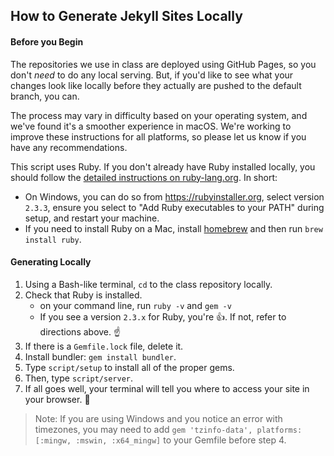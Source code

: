## How to Generate Jekyll Sites Locally


#### Before you Begin
The repositories we use in class are deployed using GitHub Pages, so you don't _need_ to do any local serving. But, if you'd like to see what your changes look like locally before they actually are pushed to the default branch, you can.

The process may vary in difficulty based on your operating system, and we've found it's a smoother experience in macOS. We're working to improve these instructions for all platforms, so please let us know if you have any recommendations.

This script uses Ruby. If you don't already have Ruby installed locally, you should follow the [detailed instructions on ruby-lang.org](https://www.ruby-lang.org/en/documentation/installation/). In short:
   - On Windows, you can do so from https://rubyinstaller.org, select version `2.3.3`, ensure you select to "Add Ruby executables to your PATH" during setup, and restart your machine.
   - If you need to install Ruby on a Mac, install [homebrew](https://brew.sh) and then run `brew install ruby`.

#### Generating Locally
1. Using a Bash-like terminal, `cd` to the class repository locally.
1. Check that Ruby is installed.
   - on your command line, run `ruby -v` and `gem -v`
   - If you see a version `2.3.x` for Ruby, you're :+1:. If not, refer to directions above. :point_up:
1. If there is a `Gemfile.lock` file, delete it.
1. Install bundler: `gem install bundler`.
1. Type `script/setup` to install all of the proper gems.
1. Then, type `script/server`.
1. If all goes well, your terminal will tell you where to access your site in your browser. :tada:

> Note: If you are using Windows and you notice an error with timezones, you may need to add `gem 'tzinfo-data', platforms: [:mingw, :mswin, :x64_mingw]` to your Gemfile before step 4. 
